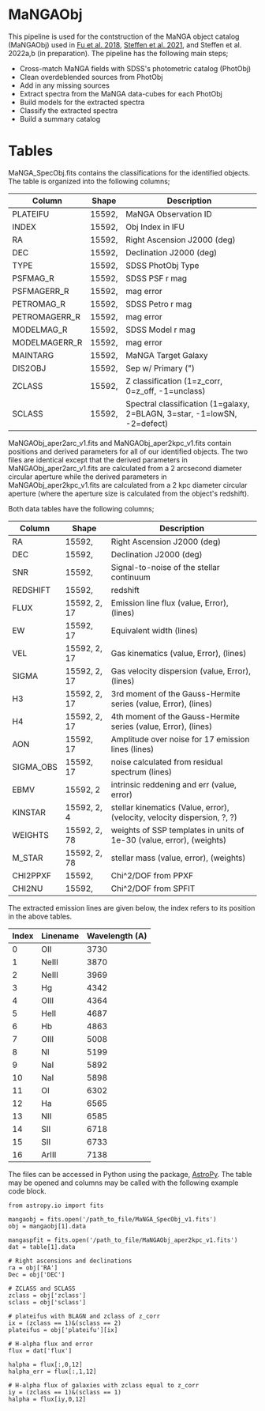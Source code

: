 # MaNGAObj
This pipeline is used for the contstruction of the MaNGA object catalog (MaNGAObj) used in [Fu et al. 2018](https://ui.adsabs.harvard.edu/abs/2018ApJ...856...93F/abstract), [Steffen et al. 2021](https://ui.adsabs.harvard.edu/abs/2021ApJ...909..120S/abstract), and Steffen et al. 2022a,b (in preparation). The pipeline has the following main steps;
- Cross-match MaNGA fields with SDSS's photometric catalog (PhotObj)
- Clean overdeblended sources from PhotObj
- Add in any missing sources
- Extract spectra from the MaNGA data-cubes for each PhotObj
- Build models for the extracted spectra
- Classify the extracted spectra
- Build a summary catalog

# Tables
MaNGA_SpecObj.fits contains the classifications for the identified objects. The table is organized into the following columns;

| Column | Shape | Description |
| ------ | ----- | ----------- |
| PLATEIFU | 15592, | MaNGA Observation ID |
| INDEX | 15592, | Obj Index in IFU |
| RA | 15592, | Right Ascension J2000 (deg) |
| DEC | 15592, | Declination J2000 (deg) |
| TYPE | 15592, | SDSS PhotObj Type |
| PSFMAG_R | 15592, | SDSS PSF r mag |
| PSFMAGERR_R | 15592, | mag error |
| PETROMAG_R | 15592, | SDSS Petro r mag |
| PETROMAGERR_R | 15592, | mag error |
| MODELMAG_R | 15592, | SDSS Model r mag |
| MODELMAGERR_R | 15592, | mag error |
| MAINTARG | 15592, | MaNGA Target Galaxy |
| DIS2OBJ | 15592, | Sep w/ Primary (") |
| ZCLASS | 15592, | Z classification (1=z_corr, 0=z_off, -1=unclass) |
| SCLASS | 15592, | Spectral classification (1=galaxy, 2=BLAGN, 3=star, -1=lowSN, -2=defect) |

MaNGAObj_aper2arc_v1.fits and MaNGAObj_aper2kpc_v1.fits contain positions and derived parameters for all of our identified objects. The two files are identical except that the derived parameters in MaNGAObj_aper2arc_v1.fits are calculated from a 2 arcsecond diameter circular aperture while the derived parameters in MaNGAObj_aper2kpc_v1.fits are calculated from a 2 kpc diameter circular aperture (where the aperture size is calculated from the object's redshift). 

Both data tables have the following columns;

| Column | Shape | Description |
| ------ | ----- | ----------- |
| RA | 15592, | Right Ascension J2000 (deg) |
| DEC | 15592, | Declination J2000 (deg) |
| SNR | 15592, | Signal-to-noise of the stellar continuum |
| REDSHIFT | 15592, | redshift |
| FLUX | 15592, 2, 17 | Emission line flux (value, Error), (lines) |
| EW | 15592, 17 | Equivalent width (lines) |
| VEL | 15592, 2, 17 | Gas kinematics (value, Error), (lines) |
| SIGMA | 15592, 2, 17 | Gas velocity dispersion (value, Error), (lines) |
| H3 | 15592, 2, 17 | 3rd moment of the Gauss-Hermite series (value, Error), (lines) |
| H4 | 15592, 2, 17 | 4th moment of the Gauss-Hermite series (value, Error), (lines) |
| AON | 15592, 17 | Amplitude over noise for 17 emission lines (lines) |
| SIGMA_OBS | 15592, 17 | noise calculated from residual spectrum (lines) |
| EBMV | 15592, 2 | intrinsic reddening and err (value, error) |
| KINSTAR | 15592, 2, 4 | stellar kinematics (Value, error), (velocity, velocity dispersion, ?, ?) |
| WEIGHTS | 15592, 2, 78 | weights of SSP templates in units of 1e-30 (value, error), (weights) |
| M_STAR | 15592, 2, 78 | stellar mass (value, error), (weights) |
| CHI2PPXF | 15592, | Chi^2/DOF from PPXF |
| CHI2NU | 15592, | Chi^2/DOF from SPFIT |

The extracted emission lines are given below, the index refers to its position in the above tables.

| Index | Linename | Wavelength (A) |
| ----- | -------- | -------------- |
| 0 | OII | 3730 |
| 1 | NeIII | 3870 |
| 2 | NeIII | 3969 |
| 3 | Hg | 4342 |
| 4 | OIII | 4364 |
| 5 | HeII | 4687 |
| 6 | Hb | 4863 |
| 7 | OIII | 5008 |
| 8 | NI | 5199 |
| 9 | NaI | 5892 |
| 10 | NaI | 5898 |
| 11 | OI | 6302 |
| 12 | Ha | 6565 |
| 13 | NII | 6585 |
| 14 | SII | 6718 |
| 15 | SII | 6733 |
| 16 | ArIII | 7138 |

The files can be accessed in Python using the package, [AstroPy](https://www.astropy.org/). The table may be opened and columns may be called with the following example code block.
```
from astropy.io import fits

mangaobj = fits.open('/path_to_file/MaNGA_SpecObj_v1.fits')
obj = mangaobj[1].data

mangaspfit = fits.open('/path_to_file/MaNGAObj_aper2kpc_v1.fits')
dat = table[1].data

# Right ascensions and declinations
ra = obj['RA']
Dec = obj['DEC']

# ZCLASS and SCLASS
zclass = obj['zclass']
sclass = obj['sclass']

# plateifus with BLAGN and zclass of z_corr
ix = (zclass == 1)&(sclass == 2)
plateifus = obj['plateifu'][ix]

# H-alpha flux and error
flux = dat['flux']

halpha = flux[:,0,12]
halpha_err = flux[:,1,12]

# H-alpha flux of galaxies with zclass equal to z_corr
iy = (zclass == 1)&(sclass == 1)
halpha = flux[iy,0,12]
```


